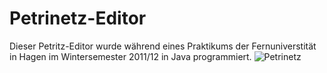 # Petrinetz-Editor
Dieser Petritz-Editor wurde während eines Praktikums der Fernuniverstität in Hagen im Wintersemester 2011/12 in Java programmiert.
![Petrinetz](https://github.com/MK2345/PetrinetzEditor/assets/24621381/7061d494-6057-4e70-97ac-0eb04adac753)

